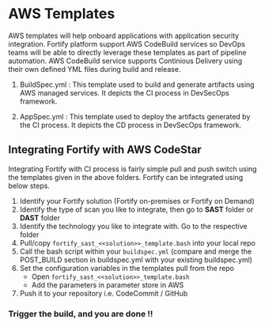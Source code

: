 # AWS Templates
AWS templates will help onboard applications with application security integration. Fortify platform support AWS CodeBuild services so DevOps teams will be able to directly leverage these templates as part of pipeline automation. AWS CodeBuild service supports Continious Delivery using their own defined YML files during build and release. 

1.	BuildSpec.yml : This template used to build and generate artifacts using AWS managed services. It depicts the CI process in DevSecOps framework.

2.	AppSpec.yml : This template used to deploy the artifacts generated by the CI process. It depicts the CD process in DevSecOps framework.


## Integrating Fortify with AWS CodeStar
Integrating Fortify with CI process is fairly simple pull and push switch using the templates given in the above folders.  Fortify can be integrated using below steps.

1. Identify your Fortify solution (Fortify on-premises or Fortify on Demand)
2. Identify the type of scan you like to integrate, then go to **SAST** folder or **DAST** folder
3. Identify the technology you like to integrate with. Go to the respective folder 
3. Pull/copy `fortify_sast_<<solution>>_template.bash` into your local repo
4. Call the bash script within your `buildspec.yml` (compare and merge the POST_BUILD section in buildspec.yml with your existing buildspec.yml)
5. Set the configuration variables in the templates pull from the repo
   - Open `fortify_sast_<<solution>>_template.bash`
   - Add the parameters in parameter store in AWS 
6. Push it to your repository i.e. CodeCommit / GitHub
	
### Trigger the build, and you are done !!

